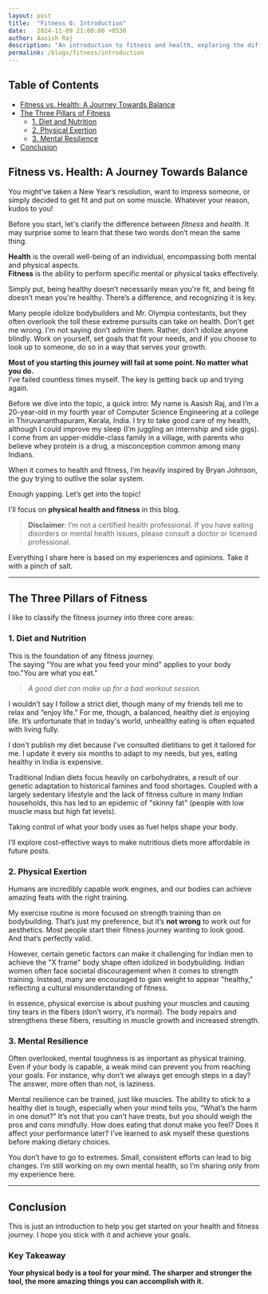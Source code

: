 ```yaml
---
layout: post
title:  "Fitness 0: Introduction"
date:   2024-11-09 21:00:00 +0530
author: Aasish Raj
description: "An introduction to fitness and health, exploring the differences and the three main pillars of fitness."
permalink: /blogs/fitness/introduction
---
```


## Table of Contents
- [Fitness vs. Health: A Journey Towards Balance](#fitness-vs-health-a-journey-towards-balance)
- [The Three Pillars of Fitness](#the-three-pillars-of-fitness)
  - [1. Diet and Nutrition](#1-diet-and-nutrition)
  - [2. Physical Exertion](#2-physical-exertion)
  - [3. Mental Resilience](#3-mental-resilience)
- [Conclusion](#conclusion)

## Fitness vs. Health: A Journey Towards Balance

You might’ve taken a New Year’s resolution, want to impress someone, or simply decided to get fit and put on some muscle. Whatever your reason, kudos to you!

Before you start, let's clarify the difference between *fitness* and *health*. It may surprise some to learn that these two words don’t mean the same thing.

**Health** is the overall well-being of an individual, encompassing both mental and physical aspects.  
**Fitness** is the ability to perform specific mental or physical tasks effectively.

Simply put, being healthy doesn’t necessarily mean you're fit, and being fit doesn’t mean you're healthy. There’s a difference, and recognizing it is key.

Many people idolize bodybuilders and Mr. Olympia contestants, but they often overlook the toll these extreme pursuits can take on health. Don’t get me wrong. I'm not saying don’t admire them. Rather, don’t idolize anyone blindly. Work on yourself, set goals that fit your needs, and if you choose to look up to someone, do so in a way that serves your growth.  

**Most of you starting this journey will fail at some point. No matter what you do.**  
I’ve failed countless times myself. The key is getting back up and trying again.

Before we dive into the topic, a quick intro: My name is Aasish Raj, and I’m a 20-year-old in my fourth year of Computer Science Engineering at a college in Thiruvananthapuram, Kerala, India. I try to take good care of my health, although I could improve my sleep (I’m juggling an internship and side gigs). I come from an upper-middle-class family in a village, with parents who believe whey protein is a drug, a misconception common among many Indians.

When it comes to health and fitness, I’m heavily inspired by Bryan Johnson, the guy trying to outlive the solar system.

Enough yapping. Let’s get into the topic!

I'll focus on **physical health and fitness** in this blog.

> **Disclaimer**: I’m not a certified health professional. If you have eating disorders or mental health issues, please consult a doctor or licensed professional.

Everything I share here is based on my experiences and opinions. Take it with a pinch of salt.

---

## The Three Pillars of Fitness

I like to classify the fitness journey into three core areas:

### 1. Diet and Nutrition

This is the foundation of any fitness journey.  
The saying "You are what you feed your mind" applies to your body too."You are what you eat."

> *A good diet can make up for a bad workout session.*  

I wouldn’t say I follow a strict diet, though many of my friends tell me to relax and “enjoy life.” For me, though, a balanced, healthy diet *is* enjoying life. It’s unfortunate that in today's world, unhealthy eating is often equated with living fully.

I don't publish my diet because I’ve consulted dietitians to get it tailored for me. I update it every six months to adapt to my needs, but yes, eating healthy in India is expensive.

Traditional Indian diets focus heavily on carbohydrates, a result of our genetic adaptation to historical famines and food shortages. Coupled with a largely sedentary lifestyle and the lack of fitness culture in many Indian households, this has led to an epidemic of "skinny fat" (people with low muscle mass but high fat levels).

Taking control of what your body uses as fuel helps shape your body.

I’ll explore cost-effective ways to make nutritious diets more affordable in future posts.

### 2. Physical Exertion

Humans are incredibly capable work engines, and our bodies can achieve amazing feats with the right training.

My exercise routine is more focused on strength training than on bodybuilding. That’s just my preference, but it’s **not wrong** to work out for aesthetics. Most people start their fitness journey wanting to look good. And that’s perfectly valid.

However, certain genetic factors can make it challenging for Indian men to achieve the "X frame" body shape often idolized in bodybuilding.
Indian women often face societal discouragement when it comes to strength training. Instead, many are encouraged to gain weight to appear "healthy," reflecting a cultural misunderstanding of fitness.

In essence, physical exercise is about pushing your muscles and causing tiny tears in the fibers (don’t worry, it’s normal). The body repairs and strengthens these fibers, resulting in muscle growth and increased strength.

### 3. Mental Resilience

Often overlooked, mental toughness is as important as physical training.  
Even if your body is capable, a weak mind can prevent you from reaching your goals. For instance, why don’t we always get enough steps in a day? The answer, more often than not, is laziness.  

Mental resilience can be trained, just like muscles. The ability to stick to a healthy diet is tough, especially when your mind tells you, “What’s the harm in one donut?” It’s not that you can’t have treats, but you should weigh the pros and cons mindfully. How does eating that donut make you feel? Does it affect your performance later? I’ve learned to ask myself these questions before making dietary choices.

You don’t have to go to extremes. Small, consistent efforts can lead to big changes. I’m still working on my own mental health, so I’m sharing only from my experience here.

---

## Conclusion

This is just an introduction to help you get started on your health and fitness journey. I hope you stick with it and achieve your goals.

### Key Takeaway

**Your physical body is a tool for your mind. The sharper and stronger the tool, the more amazing things you can accomplish with it.**